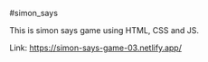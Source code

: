 #simon_says

This is simon says game using HTML, CSS and JS.

Link: https://simon-says-game-03.netlify.app/
